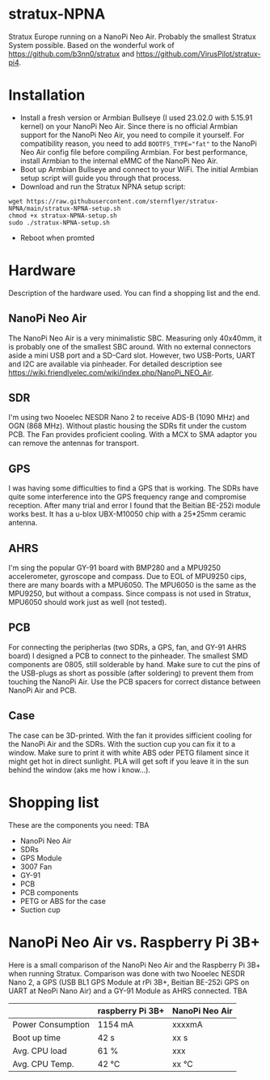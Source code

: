 # stratux-NPNA
Stratux Europe running on a NanoPi Neo Air. Probably the smallest Stratux System possible. 
Based on the wonderful work of https://github.com/b3nn0/stratux and https://github.com/VirusPilot/stratux-pi4.

# Installation
- Install a fresh version or Armbian Bullseye (I used 23.02.0 with 5.15.91 kernel) on your NanoPi Neo Air. Since there is no official Armbian support for the NanoPi Neo Air, you need to compile it yourself. For compatibility reason, you need to add ```BOOTFS_TYPE="fat"``` to the NanoPi Neo Air config file before compiling Armbian.
For best performance, install Armbian to the internal eMMC of the NanoPi Neo Air.
- Boot up Armbian Bullseye and connect to your WiFi. The initial Armbian setup script will guide you through that process.
- Download and run the Stratux NPNA setup script:
```
wget https://raw.githubusercontent.com/sternflyer/stratux-NPNA/main/stratux-NPNA-setup.sh
chmod +x stratux-NPNA-setup.sh
sudo ./stratux-NPNA-setup.sh
```

- Reboot when promted 

# Hardware
Description of the hardware used. You can find a shopping list and the end.

## NanoPi Neo Air
The NanoPi Neo Air is a very minimalistic SBC. Measuring only 40x40mm, it is probably one of the smallest SBC around. With no external connectors aside a mini USB port and a SD-Card slot. 
However, two USB-Ports, UART and I2C are available via pinheader. For detailed description see https://wiki.friendlyelec.com/wiki/index.php/NanoPi_NEO_Air.

## SDR
I'm using two Nooelec NESDR Nano 2 to receive ADS-B (1090 MHz) and OGN (868 MHz). Without plastic housing the SDRs fit under the custom PCB. The Fan provides proficient cooling. With a MCX to SMA adaptor you can remove the antennas for transport.

## GPS
I was having some difficulties to find a GPS that is working. The SDRs have quite some interference into the GPS frequency range and compromise reception. After many trial and error I found that the Beitian BE-252i module works best. It has a u-blox UBX-M10050 chip with a 25*25mm ceramic antenna.

## AHRS
I'm sing the popular GY-91 board with BMP280 and a MPU9250 accelerometer, gyroscope and compass. Due to EOL of MPU9250 cips, there are many boards with a MPU6050. The MPU6050 is the same as the MPU9250, but without a compass. Since compass is not used in Stratux, MPU6050 should work just as well (not tested).

## PCB
For connecting the peripherlas (two SDRs, a GPS, fan, and GY-91 AHRS board) I designed a PCB to connect to the pinheader. The smallest SMD components are 0805, still solderable by hand. Make sure to cut the pins of the USB-plugs as short as possible (after soldering) to prevent them from touching the NanoPi Air. Use the PCB spacers for correct distance between NanoPi Air and PCB.

## Case
The case can be 3D-printed. With the fan it provides sifficient cooling for the NanoPi Air and the SDRs. With the suction cup you can fix it to a window. Make sure to print it with white ABS oder PETG filament since it might get hot in direct sunlight. PLA will get soft if you leave it in the sun behind the window (aks me how i know...).

# Shopping list
These are the components you need: TBA
- NanoPi Neo Air
- SDRs
- GPS Module
- 3007 Fan
- GY-91
- PCB
- PCB components
- PETG or ABS for the case
- Suction cup

# NanoPi Neo Air vs. Raspberry Pi 3B+
Here is a small comparison of the NanoPi Neo Air and the Raspberry Pi 3B+ when running Stratux. Comparison was done with two Nooelec NESDR Nano 2, a GPS (USB BL1 GPS Module at rPi 3B+, Beitian BE-252i GPS on UART at NeoPi Nano Air) and a GY-91 Module as AHRS connected. TBA

|     | raspberry Pi 3B+ | NanoPi Neo Air |
|-----|---------|----------------|
Power Consumption | 1154 mA | xxxxmA|
Boot up time | 42 s | xx s |
Avg. CPU load | 61 % | xxx |
Avg. CPU Temp. | 42 °C | xx °C |

